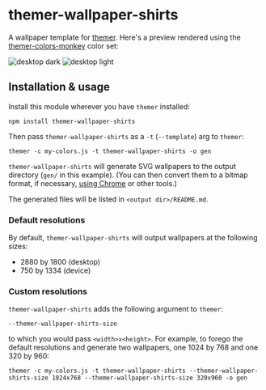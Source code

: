 # themer-wallpaper-shirts

A wallpaper template for [themer](https://github.com/mjswensen/themer). Here's a preview rendered using the [themer-colors-monkey](https://github.com/mjswensen/themer/tree/master/cli/packages/themer-colors-monkey) color set:

![desktop dark](https://cdn.jsdelivr.net/gh/mjswensen/themer@a186c8585721d5defbf4cb1bc94165144d4dd35a/cli/packages/themer-wallpaper-shirts/assets/desktop-dark.svg)
![desktop light](https://cdn.jsdelivr.net/gh/mjswensen/themer@a186c8585721d5defbf4cb1bc94165144d4dd35a/cli/packages/themer-wallpaper-shirts/assets/desktop-light.svg)

## Installation & usage

Install this module wherever you have `themer` installed:

    npm install themer-wallpaper-shirts

Then pass `themer-wallpaper-shirts` as a `-t` (`--template`) arg to `themer`:

    themer -c my-colors.js -t themer-wallpaper-shirts -o gen

`themer-wallpaper-shirts` will generate SVG wallpapers to the output directory (`gen/` in this example). (You can then convert them to a bitmap format, if necessary, [using Chrome](https://umaar.com/dev-tips/156-element-screenshot/) or other tools.)

The generated files will be listed in `<output dir>/README.md`.

### Default resolutions

By default, `themer-wallpaper-shirts` will output wallpapers at the following sizes:

* 2880 by 1800 (desktop)
* 750 by 1334 (device)

### Custom resolutions

`themer-wallpaper-shirts` adds the following argument to `themer`:

    --themer-wallpaper-shirts-size

to which you would pass `<width>x<height>`. For example, to forego the default resolutions and generate two wallpapers, one 1024 by 768 and one 320 by 960:

    themer -c my-colors.js -t themer-wallpaper-shirts --themer-wallpaper-shirts-size 1024x768 --themer-wallpaper-shirts-size 320x960 -o gen
